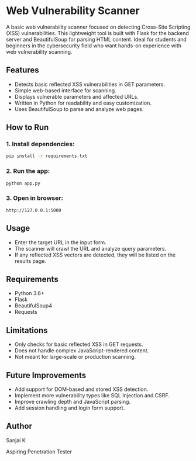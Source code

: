 # Web Vulnerability Scanner

A basic web vulnerability scanner focused on detecting Cross-Site Scripting (XSS) vulnerabilities. This lightweight tool is built with Flask for the backend server and BeautifulSoup for parsing HTML content. Ideal for students and beginners in the cybersecurity field who want hands-on experience with web vulnerability scanning.

## Features

* Detects basic reflected XSS vulnerabilities in GET parameters.
* Simple web-based interface for scanning.
* Displays vulnerable parameters and affected URLs.
* Written in Python for readability and easy customization.
* Uses BeautifulSoup to parse and analyze web pages.

## How to Run

### 1. Install dependencies:

```bash
pip install -r requirements.txt
```

### 2. Run the app:

```bash
python app.py
```

### 3. Open in browser:

```
http://127.0.0.1:5000
```

## Usage

* Enter the target URL in the input form.
* The scanner will crawl the URL and analyze query parameters.
* If any reflected XSS vectors are detected, they will be listed on the results page.

## Requirements

* Python 3.6+
* Flask
* BeautifulSoup4
* Requests

## Limitations

* Only checks for basic reflected XSS in GET requests.
* Does not handle complex JavaScript-rendered content.
* Not meant for large-scale or production scanning.

## Future Improvements

* Add support for DOM-based and stored XSS detection.
* Implement more vulnerability types like SQL Injection and CSRF.
* Improve crawling depth and JavaScript parsing.
* Add session handling and login form support.

## Author

Sanjai K 

Aspiring Penetration Tester
